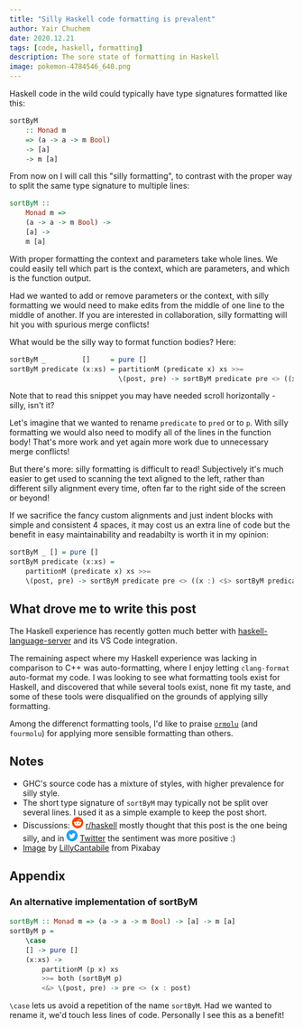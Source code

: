 ```yaml
---
title: "Silly Haskell code formatting is prevalent"
author: Yair Chuchem
date: 2020.12.21
tags: [code, haskell, formatting]
description: The sore state of formatting in Haskell
image: pokemon-4784546_640.png
---
```


Haskell code in the wild could typically have type signatures formatted like this:

```Haskell
sortByM
    :: Monad m
    => (a -> a -> m Bool)
    -> [a]
    -> m [a]
```

From now on I will call this "silly formatting", to contrast with the proper way to split the same type signature to multiple lines:

```Haskell
sortByM ::
    Monad m =>
    (a -> a -> m Bool) ->
    [a] ->
    m [a]
```

With proper formatting the context and parameters take whole lines. We could easily tell which part is the context, which are parameters, and which is the function output.

Had we wanted to add or remove parameters or the context, with silly formatting we would need to make edits from the middle of one line to the middle of another. If you are interested in collaboration, silly formatting will hit you with spurious merge conflicts!

What would be the silly way to format function bodies? Here:

```Haskell
sortByM _         []     = pure []
sortByM predicate (x:xs) = partitionM (predicate x) xs >>=
                           \(post, pre) -> sortByM predicate pre <> ((x :) <$> sortByM predicate post)
```

Note that to read this snippet you may have needed scroll horizontally - silly, isn't it?

Let's imagine that we wanted to rename `predicate` to `pred` or to `p`. With silly formatting we would also need to modify all of the lines in the function body! That's more work and yet again more work due to unnecessary merge conflicts!

But there's more: silly formatting is difficult to read! Subjectively it's much easier to get used to scanning the text aligned to the left, rather than different silly alignment every time, often far to the right side of the screen or beyond!

If we sacrifice the fancy custom alignments and just indent blocks with simple and consistent 4 spaces,
it may cost us an extra line of code but the benefit in easy maintainability and readabilty is worth it in my opinion:

```Haskell
sortByM _ [] = pure []
sortByM predicate (x:xs) =
    partitionM (predicate x) xs >>=
    \(post, pre) -> sortByM predicate pre <> ((x :) <$> sortByM predicate post)
```

## What drove me to write this post

The Haskell experience has recently gotten much better with [haskell-language-server](https://github.com/haskell/haskell-language-server) and its VS Code integration.

The remaining aspect where my Haskell experience was lacking in comparison to C++ was auto-formatting, where I enjoy letting `clang-format` auto-format my code. I was looking to see what formatting tools exist for Haskell, and discovered that while several tools exist, none fit my taste, and some of these tools were disqualified on the grounds of applying silly formatting.

Among the differenct formatting tools, I'd like to praise [`ormolu`](https://github.com/tweag/ormolu) (and `fourmolu`) for applying more sensible formatting than others.

## Notes

* GHC's source code has a mixture of styles, with higher prevalence for silly style.
* The short type signature of `sortByM` may typically not be split over several lines.
  I used it as a simple example to keep the post short.
* Discussions: <img src="/images/reddit.svg" alt="reddit" style="width: 20px; display: inline;"/> [r/haskell](https://www.reddit.com/r/haskell/comments/khqs1f/silly_haskell_code_formatting_is_prevalent/) mostly thought that this post is the one being silly, and in <img src="/images/twitter-logo.png" alt="twitter" style="width: 20px; display: inline;"/> [Twitter](https://twitter.com/yairchu/status/1341078315155730432) the sentiment was more positive :)
* [Image](https://pixabay.com/illustrations/pokemon-monster-creature-pink-ugly-4784546/) by [LillyCantabile](https://pixabay.com/users/lillycantabile-8561101/?utm_source=link-attribution&utm_medium=referral&utm_campaign=image&utm_content=4784546) from Pixabay

## Appendix

### An alternative implementation of sortByM

```Haskell
sortByM :: Monad m => (a -> a -> m Bool) -> [a] -> m [a]
sortByM p =
    \case
    [] -> pure []
    (x:xs) ->
        partitionM (p x) xs
        >>= both (sortByM p)
        <&> \(post, pre) -> pre <> (x : post)
```

`\case` lets us avoid a repetition of the name `sortByM`. Had we wanted to rename it, we'd touch less lines of code. Personally I see this as a benefit!
